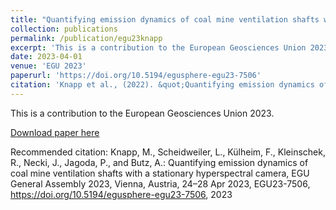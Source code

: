 ```yaml
---
title: "Quantifying emission dynamics of coal mine ventilation shafts with a stationary hyperspectral camera"
collection: publications
permalink: /publication/egu23knapp
excerpt: 'This is a contribution to the European Geosciences Union 2023.'
date: 2023-04-01
venue: 'EGU 2023'
paperurl: 'https://doi.org/10.5194/egusphere-egu23-7506'
citation: 'Knapp et al., (2022). &quot;Quantifying emission dynamics of coal mine ventilation shafts with a stationary hyperspectral camera&quot; <i>EGU General Assembly 2023</i>'
---
```

This is a contribution to the European Geosciences Union 2023.

[Download paper here](https://doi.org/10.5194/egusphere-egu23-7506)

Recommended citation: Knapp, M., Scheidweiler, L., Külheim, F., Kleinschek, R., Necki, J., Jagoda, P., and Butz, A.: Quantifying emission dynamics of coal mine ventilation shafts with a stationary hyperspectral camera, EGU General Assembly 2023, Vienna, Austria, 24–28 Apr 2023, EGU23-7506, https://doi.org/10.5194/egusphere-egu23-7506, 2023